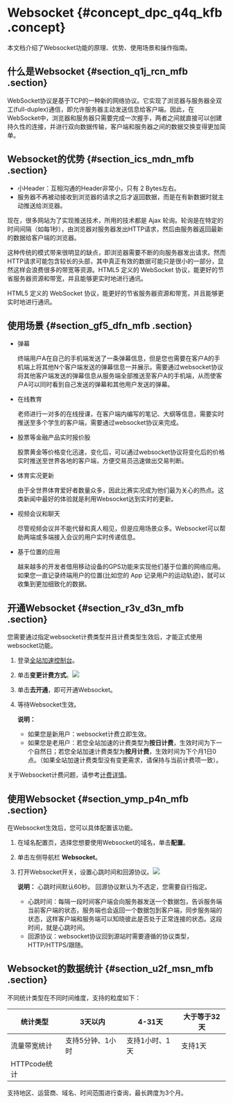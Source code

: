 # Websocket {#concept_dpc_q4q_kfb .concept}

本文档介绍了Websocket功能的原理、优势、使用场景和操作指南。

## 什么是Websocket {#section_q1j_rcn_mfb .section}

WebSocket协议是基于TCP的一种新的网络协议。它实现了浏览器与服务器全双工\(full-duplex\)通信，即允许服务器主动发送信息给客户端。因此，在 WebSocket中，浏览器和服务器只需要完成一次握手，两者之间就直接可以创建持久性的连接，并进行双向数据传输，客户端和服务器之间的数据交换变得更加简单。

## Websocket的优势 {#section_ics_mdn_mfb .section}

-   小Header：互相沟通的Header非常小，只有 2 Bytes左右。
-   服务器不再被动接收到浏览器的请求之后才返回数据，而是在有新数据时就主动推送给浏览器。

现在，很多网站为了实现推送技术，所用的技术都是 Ajax 轮询。轮询是在特定的时间间隔（如每1秒），由浏览器对服务器发出HTTP请求，然后由服务器返回最新的数据给客户端的浏览器。

这种传统的模式带来很明显的缺点，即浏览器需要不断的向服务器发出请求。然而HTTP请求可能包含较长的头部，其中真正有效的数据可能只是很小的一部分，显然这样会浪费很多的带宽等资源。HTML5 定义的 WebSocket 协议，能更好的节省服务器资源和带宽，并且能够更实时地进行通讯。

HTML5 定义的 WebSocket 协议，能更好的节省服务器资源和带宽，并且能够更实时地进行通讯。

## 使用场景 {#section_gf5_dfn_mfb .section}

-   弹幕

    终端用户A在自己的手机端发送了一条弹幕信息，但是您也需要在客户A的手机端上将其他N个客户端发送的弹幕信息一并展示。需要通过websocket协议将其他客户端发送的弹幕信息从服务端全部推送至客户A的手机端，从而使客户A可以同时看到自己发送的弹幕和其他用户发送的弹幕。

-   在线教育

    老师进行一对多的在线授课，在客户端内编写的笔记、大纲等信息，需要实时推送至多个学生的客户端，需要通过websocket协议来完成。

-   股票等金融产品实时报价股

    股票黄金等价格变化迅速，变化后，可以通过websocket协议将变化后的价格实时推送至世界各地的客户端，方便交易员迅速做出交易判断。

-   体育实况更新

    由于全世界体育爱好者数量众多，因此比赛实况成为他们最为关心的热点。这类新闻中最好的体验就是利用Websocket达到实时的更新。

-   视频会议和聊天

    尽管视频会议并不能代替和真人相见，但是应用场景众多。Websocket可以帮助两端或多端接入会议的用户实时传递信息。

-   基于位置的应用

    越来越多的开发者借用移动设备的GPS功能来实现他们基于位置的网络应用。如果您一直记录终端用户的位置\(比如您的 App 记录用户的运动轨迹\)，就可以收集到更加细致化的数据。


## 开通Websocket {#section_r3v_d3n_mfb .section}

您需要通过指定websocket计费类型并且计费类型生效后，才能正式使用websocket功能。

1.  登录[全站加速控制台](https://dcdn.console.aliyun.com)。
2.  单击**变更计费方式**。![](http://static-aliyun-doc.oss-cn-hangzhou.aliyuncs.com/assets/img/23353/156577532313821_zh-CN.png)
3.  单击**去开通**，即可开通Websocket。
4.  等待Websocket生效。

    **说明：** 

    -   如果您是新用户：websocket计费立即生效。
    -   如果您是老用户：若您全站加速的计费类型为**按日计费**，生效时间为下一个自然日；若您全站加速计费类型为**按月计费**，生效时间为下个月1日0点。（如果全站加速计费类型没有变更需求，请保持与当前计费项一致）。

关于Websocket计费问题，请参考[计费详情](https://www.aliyun.com/price/product#/dcdn/detail)。

## 使用Websocket {#section_ymp_p4n_mfb .section}

在Websocket生效后，您可以具体配置该功能。

1.  在域名配置页，选择您想要使用Websocket的域名，单击**配置**。
2.  单击左侧导航栏 **Websocket**。
3.  打开Websocket开关，设置心跳时间和回源协议。![](http://static-aliyun-doc.oss-cn-hangzhou.aliyuncs.com/assets/img/23353/156577532313829_zh-CN.png)

    **说明：** 心跳时间默认60秒。 回源协议默认为不选定，您需要自行指定。

    -   心跳时间：每隔一段时间客户端会向服务器发送一个数据包，告诉服务端当前客户端的状态，服务端也会返回一个数据包到客户端，同步服务端的状态，这样客户端和服务端可以知晓彼此是否处于正常连接的状态。这段时间，就是心跳时间。
    -   回源协议：websocket协议回到源站时需要遵循的协议类型，HTTP/HTTPS/跟随。

## Websocket的数据统计 {#section_u2f_msn_mfb .section}

不同统计类型在不同时间维度，支持的粒度如下：

|统计类型|3天以内|4-31天|大于等于32天|
|----|----|-----|-------|
|流量带宽统计|支持5分钟、1小时|支持1小时、1天|支持1天|
|HTTPcode统计|

支持地区、运营商、域名、时间范围进行查询，最长跨度为3个月。

